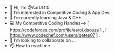 - 👋 Hi, I’m @AarDG10
- 👀 I’m interested in Competitive Coding & App Dev.
- 🌱 I’m currently learning Java & C++
- 💻 My Competitive Coding Handles--> [ https://codeforces.com/profile/aarol.dsouza ] , [ https://www.codechef.com/users/getes07 ] .
- 💞️ I’m looking to collaborate on ...
- 📫 How to reach me ...

<!---
AarDG10/AarDG10 is a ✨ special ✨ repository because its `README.md` (this file) appears on your GitHub profile.
You can click the Preview link to take a look at your changes.
--->
